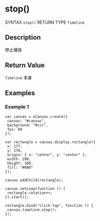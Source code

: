 # stop()

SYNTAX `stop()` RETURN TYPE `Timeline`

## Description

停止播放

## Return Value

`Timeline` 本身

## Examples

### Example 1

```
var canvas = oCanvas.create({
 canvas: "#canvas",
 background: "#ccc",
 fps: 60
});

var rectangle = canvas.display.rectangle({
 x: 177,
 y: 170,
 origin: { x: "center", y: "center" },
 width: 200,
 height: 100,
 fill: "#000"
});

canvas.addChild(rectangle);

canvas.setLoop(function () {
 rectangle.rotation++;
}).start();

rectangle.bind("click tap", function () {
 canvas.timeline.stop();
});
```
